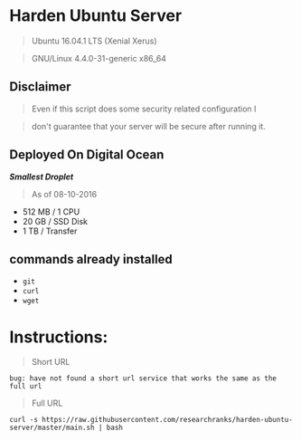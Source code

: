 # Harden Ubuntu Server

> Ubuntu 16.04.1 LTS (Xenial Xerus)

> GNU/Linux 4.4.0-31-generic x86_64


## Disclaimer
> 

> Even if this script does some security related configuration I 

> don't guarantee that your server will be secure after running it.


## Deployed On Digital Ocean 
 **_Smallest Droplet_** 

 > As of 08-10-2016

 - 512 MB / 1 CPU
 - 20 GB / SSD Disk
 - 1 TB / Transfer



## commands already installed
 - `git`
 - `curl`
 - `wget`

# Instructions:

> Short URL

 `bug: have not found a short url service that works the same as the full url`


> Full URL

 `curl -s https://raw.githubusercontent.com/researchranks/harden-ubuntu-server/master/main.sh | bash`
